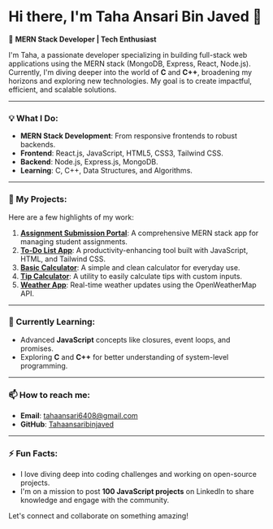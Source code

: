 # Hi there, I'm Taha Ansari Bin Javed 👋

🌟 **MERN Stack Developer | Tech Enthusiast**

I'm Taha, a passionate developer specializing in building full-stack web applications using the MERN stack (MongoDB, Express, React, Node.js). Currently, I'm diving deeper into the world of **C** and **C++**, broadening my horizons and exploring new technologies. My goal is to create impactful, efficient, and scalable solutions.

---

### 💡 What I Do:
- **MERN Stack Development**: From responsive frontends to robust backends.
- **Frontend**: React.js, JavaScript, HTML5, CSS3, Tailwind CSS.
- **Backend**: Node.js, Express.js, MongoDB.
- **Learning**: C, C++, Data Structures, and Algorithms.

---

### 🚀 My Projects:
Here are a few highlights of my work:
1. **[Assignment Submission Portal](https://github.com/Tahaansaribinjaved)**: A comprehensive MERN stack app for managing student assignments.
2. **[To-Do List App](https://github.com/Tahaansaribinjaved)**: A productivity-enhancing tool built with JavaScript, HTML, and Tailwind CSS.
3. **[Basic Calculator](https://github.com/Tahaansaribinjaved)**: A simple and clean calculator for everyday use.
4. **[Tip Calculator](https://github.com/Tahaansaribinjaved)**: A utility to easily calculate tips with custom inputs.
5. **[Weather App](https://github.com/Tahaansaribinjaved)**: Real-time weather updates using the OpenWeatherMap API.

---

### 🌱 Currently Learning:
- Advanced **JavaScript** concepts like closures, event loops, and promises.
- Exploring **C** and **C++** for better understanding of system-level programming.

---

### 📫 How to reach me:
- **Email**: tahaansari6408@gmail.com
- **GitHub**: [Tahaansaribinjaved](https://github.com/Tahaansaribinjaved)

---

### ⚡ Fun Facts:
- I love diving deep into coding challenges and working on open-source projects.
- I'm on a mission to post **100 JavaScript projects** on LinkedIn to share knowledge and engage with the community.

Let's connect and collaborate on something amazing!

